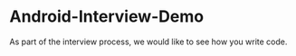 # Android-Interview-Demo
As part of the interview process, we would like to see how you write code.

